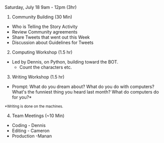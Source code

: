 Saturday, July 18 9am - 12pm (3hr)

1. Community Building (30 Min)
  * Who is Telling the Story Activity  
  * Review Community agreements
  * Share Tweets that went out this Week 
  * Discussion about Guidelines for Tweets

2. Computing Workshop (1.5 hr)
 * Led by Dennis, on Python, building toward the BOT.
   - Count the characters etc.

3. Writing Workshop (1.5 hr)
  * Prompt: What do you dream about? What do you do with computers? What's the funniest thing you heard last month?    What do computers do for you?\*
   
   <sup>\*Writing is done on the machines.</sup>

4. Team Meetings (~10 Min) 
 * Coding - Dennis
 * Editing - Cameron 
 * Production -Manan 
